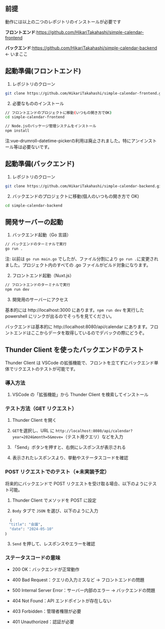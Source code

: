 ## 前提

動作には以上の二つのレポジトリのインストールが必要です

**フロントエンド**:https://github.com/HikariTakahashi/simple-calendar-frontend

**バックエンド**:https://github.com/HikariTakahashi/simple-calendar-backend ← いまここ

## 起動準備(フロントエンド)

1. レポジトリのクローン

```bash
git clone https://github.com/HikariTakahashi/simple-calendar-frontend.git
```

2. 必要なもののインストール

```bash
// フロントエンドのプロジェクトに移動(いつもの開き方でOK)
cd simple-calendar-frontend

// Node.jsのパッケージ管理システムをインストール
npm install
```

注:vue-drumroll-datetime-pickerの利用は廃止されました。特にアンインストール等は必要ないです。

## 起動準備(バックエンド)

1. レポジトリのクローン

```bash
git clone https://github.com/HikariTakahashi/simple-calendar-backend.git
```

2. バックエンドのプロジェクトに移動(個人のいつもの開き方で OK)

```bash
cd simple-calendar-backend
```

## 開発サーバーの起動

1. バックエンド起動（Go 言語）

```bash
// バックエンドのターミナルで実行
go run .
```

注: 以前は `go run main.go` でしたが、ファイル分割により `go run .`に変更されました。プロジェクト内のすべての .go ファイルがビルド対象になります。

2. フロントエンド起動（Nuxt.js）

```bash
// フロントエンドのターミナルで実行
npm run dev
```

3. 開発用のサーバーにアクセス

基本的には http://localhost:3000 にあります。`npm run dev` を実行した powershell にリンクが出るのでそっちを見てください。

バックエンドは基本的に http://localhost:8080/api/calendar にあります。フロントエンドはここからデータを取得しているのでデバックの際にどうぞ。

## Thunder Client を使ったバックエンドのテスト

Thunder Client は VSCode の拡張機能で、フロントを立てずにバックエンド単体でリクエストのテストが可能です。

### 導入方法

1. VSCode の「拡張機能」から Thunder Client を検索してインストール

### テスト方法（GET リクエスト）

1. Thunder Client を開く

2. `GET`を選択し、URL に `http://localhost:8080/api/calendar?year=2024&month=5&move=`（テスト用クエリ）などを入力

3. 「Send」ボタンを押すと、右側にレスポンスが表示される

4. 表示されたレスポンスより、挙動やステータスコードを確認

### POST リクエストでのテスト（※未実装予定）

将来的にバックエンドで POST リクエストを受け取る場合、以下のようにテスト可能。

1. Thunder Client でメソッドを POST に設定

2. `Body` タブで `JSON` を選び、以下のように入力

```bash
  ｛
　"title": "会議",
  "date": "2024-05-10"
｝
```

3. `Send` を押して、レスポンスやエラーを確認

### ステータスコードの意味

- 200 OK：バックエンドが正常動作

- 400 Bad Request：クエリの入力ミスなど → フロントエンドの問題

- 500 Internal Server Error：サーバー内部のエラー → バックエンドの問題

- 404 Not Found：API エンドポイントが存在しない

- 403 Forbidden：管理者権限が必要

- 401 Unauthorized：認証が必要
